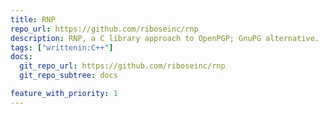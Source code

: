 ```yaml
---
title: RNP
repo_url: https://github.com/riboseinc/rnp
description: RNP, a C library approach to OpenPGP; GnuPG alternative.
tags: ["writtenin:C++"]
docs:
  git_repo_url: https://github.com/riboseinc/rnp
  git_repo_subtree: docs

feature_with_priority: 1
---
```

